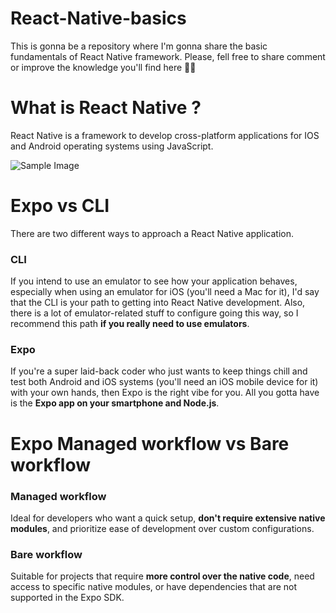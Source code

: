 # React-Native-basics
This is gonna be a repository where I'm gonna share the basic fundamentals of React Native framework. Please, fell free to share comment or improve the knowledge you'll find here 🚀📱 

# What is React Native ?

React Native is a framework to develop cross-platform applications for IOS and Android operating systems using JavaScript.

![Sample Image](https://www.inovex.de/wp-content/uploads/2018/03/react-native-1500x880.png)

# Expo vs CLI
There are two different ways to approach a React Native application.

### CLI
If you intend to use an emulator to see how your application behaves, especially when using an emulator for iOS (you'll need a Mac for it), I'd say that the CLI is your path to getting into React Native development. Also, there is a lot of emulator-related stuff to configure going this way, so I recommend this path __if you really need to use emulators__.

### Expo
If you're a super laid-back coder who just wants to keep things chill and test both Android and iOS systems (you'll need an iOS mobile device for it) with your own hands, then Expo is the right vibe for you. All you gotta have is the __Expo app on your smartphone and Node.js__.

# Expo Managed workflow vs Bare workflow
### Managed workflow
Ideal for developers who want a quick setup, __don't require extensive native modules__, and prioritize ease of development over custom configurations.

### Bare workflow
Suitable for projects that require __more control over the native code__, need access to specific native modules, or have dependencies that are not supported in the Expo SDK.
